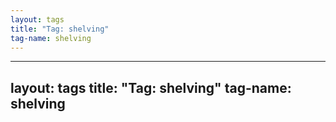 ```yaml
---
layout: tags
title: "Tag: shelving"
tag-name: shelving
---
```

---
layout: tags
title: "Tag: shelving"
tag-name: shelving
---
